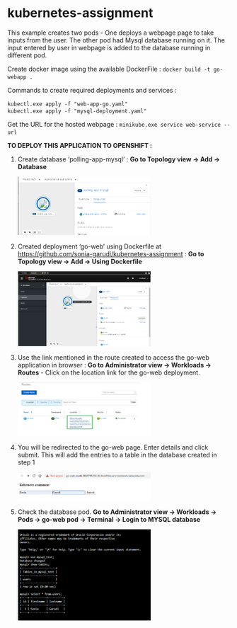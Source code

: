 # kubernetes-assignment

This example creates two pods - One deploys a webpage page to take inputs from the user. The other pod had Mysql database running on it.
The input entered by user in webpage is added to the database running in different pod.

Create docker image using the available DockerFile :
`docker build -t go-webapp .`

Commands to create required deployments and services :
```
kubectl.exe apply -f "web-app-go.yaml"
kubectl.exe apply -f "mysql-deployment.yaml"
```

Get the URL for the hosted webpage :
`minikube.exe service web-service --url`



**TO DEPLOY THIS APPLICATION TO OPENSHIFT :**

1. Create database ‘polling-app-mysql’ : **Go to Topology view -> Add -> Database**

    <a>
      <img src="images/create_database.png" width="300" />
    </a>
    
2. Created deployment ‘go-web’ using Dockerfile at https://github.com/sonia-garudi/kubernetes-assignment : **Go to Topology view -> Add -> Using Dockerfile**

    <a>
      <img src="images/create_go-web.png" width="300" />
    </a>
    
3. Use the link mentioned in the route created to access the go-web application in browser : **Go to Administrator view -> Workloads -> Routes** - Click on the location link for the go-web deployment. 

    <a>
      <img src="images/check-route.png" width="300" />
    </a>

4. You will be redirected to the go-web page. Enter details and click submit. This will add the entries to a table in the database created in step 1

    <a>
      <img src="images/access-page.png" width="300" />
    </a>

5. Check the database pod. **Go to Administrator view -> Workloads -> Pods -> go-web pod -> Terminal -> Login to MYSQL database**

    <a>
      <img src="images/check-database.png" width="300" />
    </a>
   
